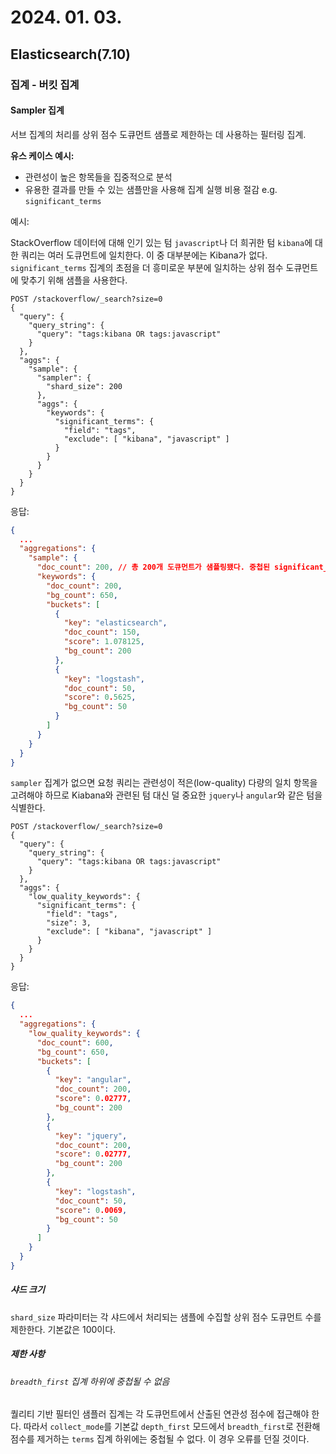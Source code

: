 # 2024. 01. 03.

## Elasticsearch(7.10)

### 집계 - 버킷 집계

#### Sampler 집계

서브 집계의 처리를 상위 점수 도큐먼트 샘플로 제한하는 데 사용하는 필터링 집계.

**유스 케이스 예시:**

- 관련성이 높은 항목들을 집중적으로 분석
- 유용한 결과를 만들 수 있는 샘플만을 사용해 집계 실행 비용 절감 e.g. `significant_terms`

예시:

StackOverflow 데이터에 대해 인기 있는 텀 `javascript`나 더 희귀한 텀 `kibana`에 대한 쿼리는 여러 도큐먼트에 일치한다. 이 중 대부분에는 Kibana가 없다. `significant_terms` 집계의 초점을 더 흥미로운 부분에 일치하는 상위 점수 도큐먼트에 맞추기 위해 샘플을 사용한다.

```http
POST /stackoverflow/_search?size=0
{
  "query": {
    "query_string": {
      "query": "tags:kibana OR tags:javascript"
    }
  },
  "aggs": {
    "sample": {
      "sampler": {
        "shard_size": 200
      },
      "aggs": {
        "keywords": {
          "significant_terms": {
            "field": "tags",
            "exclude": [ "kibana", "javascript" ]
          }
        }
      }
    }
  }
}
```

응답:

```json
{
  ...
  "aggregations": {
    "sample": {
      "doc_count": 200, // 총 200개 도큐먼트가 샘플링됐다. 중첩된 significant_terms 집계의 수행 비용이 제한된다.
      "keywords": {
        "doc_count": 200,
        "bg_count": 650,
        "buckets": [
          {
            "key": "elasticsearch",
            "doc_count": 150,
            "score": 1.078125,
            "bg_count": 200
          },
          {
            "key": "logstash",
            "doc_count": 50,
            "score": 0.5625,
            "bg_count": 50
          }
        ]
      }
    }
  }
}
```

`sampler` 집계가 없으면 요청 쿼리는 관련성이 적은(low-quality) 다량의 일치 항목을 고려해야 하므로 Kiabana와 관련된 텀 대신 덜 중요한 `jquery`나 `angular`와 같은 텀을 식별한다.

```http
POST /stackoverflow/_search?size=0
{
  "query": {
    "query_string": {
      "query": "tags:kibana OR tags:javascript"
    }
  },
  "aggs": {
    "low_quality_keywords": {
      "significant_terms": {
        "field": "tags",
        "size": 3,
        "exclude": [ "kibana", "javascript" ]
      }
    }
  }
}
```

응답:

```json
{
  ...
  "aggregations": {
    "low_quality_keywords": {
      "doc_count": 600,
      "bg_count": 650,
      "buckets": [
        {
          "key": "angular",
          "doc_count": 200,
          "score": 0.02777,
          "bg_count": 200
        },
        {
          "key": "jquery",
          "doc_count": 200,
          "score": 0.02777,
          "bg_count": 200
        },
        {
          "key": "logstash",
          "doc_count": 50,
          "score": 0.0069,
          "bg_count": 50
        }
      ]
    }
  }
}
```

##### 샤드 크기

`shard_size` 파라미터는 각 샤드에서 처리되는 샘플에 수집할 상위 점수 도큐먼트 수를 제한한다. 기본값은 100이다.

##### 제한 사항

###### `breadth_first` 집계 하위에 중첩될 수 없음

퀄리티 기반 필터인 샘플러 집계는 각 도큐먼트에서 산출된 연관성 점수에 접근해야 한다. 따라서 `collect_mode`를 기본값 `depth_first` 모드에서 `breadth_first`로 전환해 점수를 제거하는 `terms` 집계 하위에는 중첩될 수 없다. 이 경우 오류를 던질 것이다.